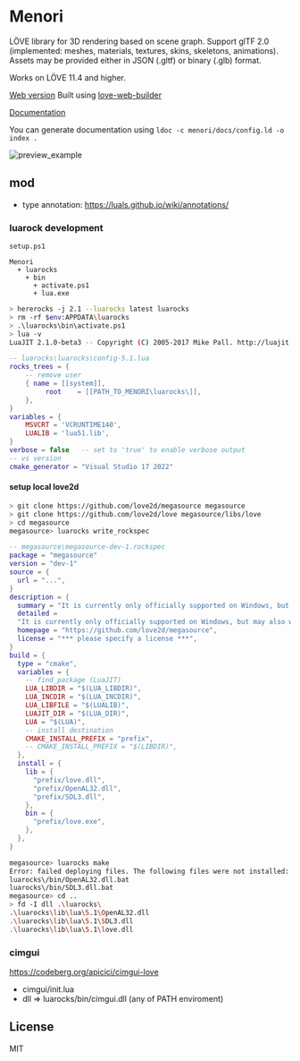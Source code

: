 # Menori

LÖVE library for 3D rendering based on scene graph. Support glTF 2.0 (implemented: meshes, materials, textures, skins, skeletons, animations). Assets may be provided either in JSON (.gltf) or binary (.glb) format.

Works on LÖVE 11.4 and higher.

[Web version](https://rozenmad.github.io/menori_demo1201/)
Built using [love-web-builder](https://github.com/rozenmad/love-web-builder)

[Documentation](https://rozenmad.github.io)

You can generate documentation using `ldoc -c menori/docs/config.ld -o index .`

![preview_example](preview.png)

## mod

- type annotation: https://luals.github.io/wiki/annotations/

### luarock development

`setup.ps1`

```
Menori
  + luarocks
    + bin
      + activate.ps1
      + lua.exe
```

```sh
> hererocks -j 2.1 --luarocks latest luarocks
> rm -rf $env:APPDATA\luarocks
> .\luarocks\bin\activate.ps1
> lua -v
LuaJIT 2.1.0-beta3 -- Copyright (C) 2005-2017 Mike Pall. http://luajit.org/
```

```lua
-- luarocks\luarocks\config-5.1.lua
rocks_trees = {
    -- remove user
    { name = [[system]],
         root    = [[PATH_TO_MENORI\luarocks\]],
    },
}
variables = {
    MSVCRT = 'VCRUNTIME140',
    LUALIB = 'lua51.lib',
}
verbose = false   -- set to 'true' to enable verbose output
-- vs version
cmake_generator = "Visual Studio 17 2022"
```

#### setup local love2d

```sh
> git clone https://github.com/love2d/megasource megasource
> git clone https://github.com/love2d/love megasource/libs/love
> cd megasource
megasource> luarocks write_rockspec
```

```lua
-- megasource\megasource-dev-1.rockspec
package = "megasource"
version = "dev-1"
source = {
  url = "...",
}
description = {
  summary = "It is currently only officially supported on Windows, but may also work on macOS.",
  detailed =
  "It is currently only officially supported on Windows, but may also work on macOS. It could certainly also work on Linux, but good package managers makes megasource less relevant there.",
  homepage = "https://github.com/love2d/megasource",
  license = "*** please specify a license ***",
}
build = {
  type = "cmake",
  variables = {
    -- find_package (LuaJIT)
    LUA_LIBDIR = "$(LUA_LIBDIR)",
    LUA_INCDIR = "$(LUA_INCDIR)",
    LUA_LIBFILE = "$(LUALIB)",
    LUAJIT_DIR = "$(LUA_DIR)",
    LUA = "$(LUA)",
    -- install destination
    CMAKE_INSTALL_PREFIX = "prefix",
    -- CMAKE_INSTALL_PREFIX = "$(LIBDIR)",
  },
  install = {
    lib = {
      "prefix/love.dll",
      "prefix/OpenAL32.dll",
      "prefix/SDL3.dll",
    },
    bin = {
      "prefix/love.exe",
    },
  },
}
```

```sh
megasource> luarocks make
Error: failed deploying files. The following files were not installed:
luarocks\/bin/OpenAL32.dll.bat
luarocks\/bin/SDL3.dll.bat
megasource> cd ..
> fd -I dll .\luarocks\
.\luarocks\lib\lua\5.1\OpenAL32.dll
.\luarocks\lib\lua\5.1\SDL3.dll
.\luarocks\lib\lua\5.1\love.dll
```

### cimgui

https://codeberg.org/apicici/cimgui-love

- cimgui/init.lua
- dll => luarocks/bin/cimgui.dll (any of PATH enviroment)

## License

MIT
